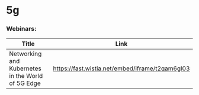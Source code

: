 # 5g

### Webinars:

Title | Link
---|---
Networking and Kubernetes in the World of 5G Edge | https://fast.wistia.net/embed/iframe/t2qam6gl03
